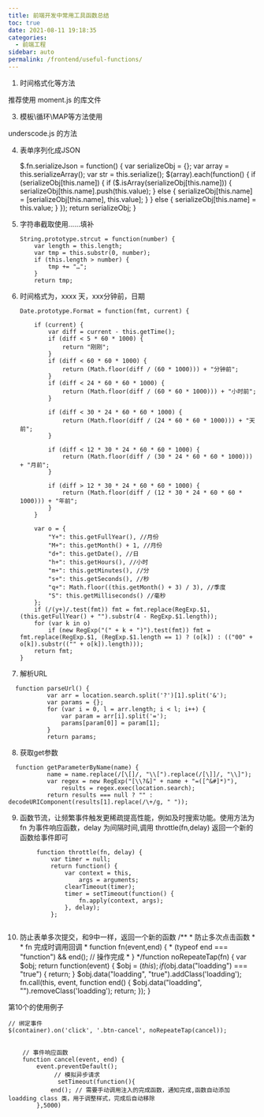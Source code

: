 ```yaml
---
title: 前端开发中常用工具函数总结
toc: true
date: 2021-08-11 19:18:35
categories: 
  - 前端工程
sidebar: auto
permalink: /frontend/useful-functions/
---
```


1. 时间格式化等方法

推荐使用 moment.js 的库文件

 

3. 模板\循环\MAP等方法使用

 

underscode.js 的方法

4. 表单序列化成JSON 


    $.fn.serializeJson = function() {
        var serializeObj = {};
        var array = this.serializeArray();
        var str = this.serialize();
        $(array).each(function() {
            if (serializeObj[this.name]) {
                if ($.isArray(serializeObj[this.name])) {
                    serializeObj[this.name].push(this.value);
                } else {
                    serializeObj[this.name] = [serializeObj[this.name], this.value];
                }
            } else {
                serializeObj[this.name] = this.value;
            }
        });
        return serializeObj;
    }


5. 字符串截取使用……填补
   
    ```
    String.prototype.strcut = function(number) {
        var length = this.length;
        var tmp = this.substr(0, number);
        if (this.length > number) {
            tmp += "…";
        }
        return tmp;
    ```
    
    
    
    
    
6. 时间格式为，xxxx 天，xxx分钟前，日期
   
    ```
    Date.prototype.Format = function(fmt, current) {

        if (current) {
            var diff = current - this.getTime();
            if (diff < 5 * 60 * 1000) {
                return "刚刚";
            }
            if (diff < 60 * 60 * 1000) {
                return (Math.floor(diff / (60 * 1000))) + "分钟前";
            }
            if (diff < 24 * 60 * 60 * 1000) {
                return (Math.floor(diff / (60 * 60 * 1000))) + "小时前";
            }
        
            if (diff < 30 * 24 * 60 * 60 * 1000) {
                return (Math.floor(diff / (24 * 60 * 60 * 1000))) + "天前";
            }
        
            if (diff < 12 * 30 * 24 * 60 * 60 * 1000) {
                return (Math.floor(diff / (30 * 24 * 60 * 60 * 1000))) + "月前";
            }
        
            if (diff > 12 * 30 * 24 * 60 * 60 * 1000) {
                return (Math.floor(diff / (12 * 30 * 24 * 60 * 60 * 1000))) + "年前";
            }
        }
        
        var o = {
            "Y+": this.getFullYear(), //月份 
            "M+": this.getMonth() + 1, //月份 
            "d+": this.getDate(), //日 
            "h+": this.getHours(), //小时 
            "m+": this.getMinutes(), //分 
            "s+": this.getSeconds(), //秒 
            "q+": Math.floor((this.getMonth() + 3) / 3), //季度 
            "S": this.getMilliseconds() //毫秒 
        };
        if (/(y+)/.test(fmt)) fmt = fmt.replace(RegExp.$1, (this.getFullYear() + "").substr(4 - RegExp.$1.length));
        for (var k in o)
            if (new RegExp("(" + k + ")").test(fmt)) fmt = fmt.replace(RegExp.$1, (RegExp.$1.length == 1) ? (o[k]) : (("00" + o[k]).substr(("" + o[k]).length)));
        return fmt;
    }
    
    ```

7. 解析URL
```
  function parseUrl() {
           var arr = location.search.split('?')[1].split('&');
           var params = {};
           for (var i = 0, l = arr.length; i < l; i++) {
               var param = arr[i].split('=');
               params[param[0]] = param[1];
           }
           return params;
```

8. 获取get参数
```
  function getParameterByName(name) {
           name = name.replace(/[\[]/, "\\[").replace(/[\]]/, "\\]");
           var regex = new RegExp("[\\?&]" + name + "=([^&#]*)"),
               results = regex.exec(location.search);
           return results === null ? "" : decodeURIComponent(results[1].replace(/\+/g, " "));
```



9. 函数节流，让频繁事件触发更稀疏提高性能，例如及时搜索功能。使用方法为fn 为事件响应函数，delay 为间隔时间,调用 throttle(fn,delay) 返回一个新的函数给事件即可

```
        function throttle(fn, delay) {
            var timer = null;
            return function() {
                var context = this,
                    args = arguments;
                clearTimeout(timer);
                timer = setTimeout(function() {
                    fn.apply(context, args);
                }, delay);
            };
        
```


10. 防止表单多次提交，和9中一样，返回一个新的函数
        /**
         * 防止多次点击函数
         *
         * fn 完成时调用回调
         *  function fn(event,end) {
         *       (typeof end === "function") && end(); // 操作完成
         *  }
         */function noRepeateTap(fn) {
            var $obj;
            return function(event) {
                $obj = $(this);
                if ($obj.data("loadding") === "true") {
                    return;
                }
                $obj.data("loadding", "true").addClass('loadding');
                fn.call(this, event, function end() {
                    $obj.data("loadding", "").removeClass('loadding');
                    return;
                });
            }
        


第10个的使用例子


```
// 绑定事件
$(container).on('click', '.btn-cancel', noRepeateTap(cancel));


    // 事件响应函数
    function cancel(event, end) {
        event.preventDefault();
             // 模拟异步请求
              setTimeout(function(){
            end(); // 需要手动调用注入的完成函数，通知完成,函数自动添加loadding class 类，用于调整样式，完成后自动移除
        },5000)
```

